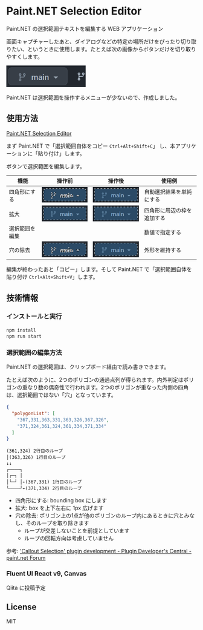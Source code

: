 # Paint.NET Selection Editor

Paint.NET の選択範囲テキストを編集する WEB アプリケーション

画面キャプチャーしたあと、ダイアログなどの特定の場所だけをぴったり切り取りたい、というときに使用します。たとえば次の画像からボタンだけを切り取りやすくします。

![ボタン](./images/button.png) 

Paint.NET は選択範囲を操作するメニューが少ないので、作成しました。


## 使用方法

[Paint\.NET Selection Editor](https://hossy3.github.io/paintdotnet-selection-editor/)


まず Paint.NET で「選択範囲自体をコピー `Ctrl+Alt+Shift+C`」 し、本アプリケーションに「貼り付け」します。

ボタンで選択範囲を編集します。

|機能|操作前|操作後|使用例|
|---|---|---|---|
|四角形にする|![ボタン](./images/button-magic-wand.png)|![ボタン](./images/button-rect.png)|自動選択結果を単純にする|
|拡大|![ボタン](./images/button-rect.png)|![ボタン](./images/button-rect-ext.png)|四角形に周辺の枠を追加する|
|選択範囲を編集|||数値で指定する|
|穴の除去|![ボタン](./images/button-magic-wand.png)|![ボタン](./images/button-remove-void.png)|外形を維持する|

編集が終わったあと「コピー」します。そして Paint.NET で「選択範囲自体を貼り付け `Ctrl+Alt+Shift+V`」します。

## 技術情報

### インストールと実行

```console
npm install
npm run start
```

### 選択範囲の編集方法

Paint.NET の選択範囲は、クリップボード経由で読み書きできます。

たとえば次のように、2つのポリゴンの通過点列が得られます。内外判定はポリゴンの重なり数の偶奇性で行われます。2つのポリゴンが重なった内側の四角は、選択範囲ではない「穴」となっています。

```json
{
  "polygonList": [
    "367,331,363,331,363,326,367,326",
    "371,324,361,324,361,334,371,334"
  ]
}
```

```
(361,324) 2行目のループ
│(363,326) 1行目のループ
↓↓
┌────┐
│┌─┐ │
│└─┘ │←(367,331) 1行目のループ
└────┘←(371,334) 2行目のループ
```

* 四角形にする: bounding box にします
* 拡大: box を上下左右に 1px 広げます
* 穴の除去: ポリゴン上の1点が他のポリゴンのループ内にあるときに穴とみなし、そのループを取り除きます
  * ループが交差しないことを前提としています
  * ループの回転方向は考慮していません

参考: ['Callout Selection' plugin development \- Plugin Developer's Central \- paint\.net Forum](https://forums.getpaint.net/topic/117999-callout-selection-plugin-development/)

### Fluent UI React v9, Canvas

Qiita に投稿予定


## License
MIT

